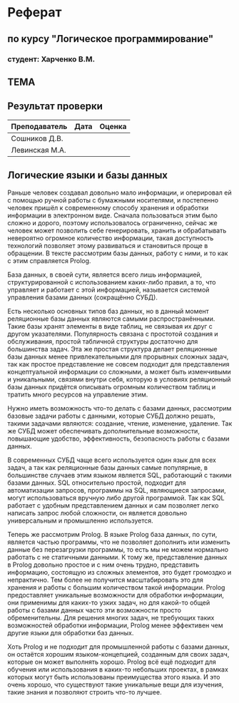 # Реферат
## по курсу "Логическое программирование"

### студент: Харченко В.М.

## ТЕМА

## Результат проверки

| Преподаватель     | Дата         |  Оценка       |
|-------------------|--------------|---------------|
| Сошников Д.В. |              |               |
| Левинская М.А.|              |               |

> 

## Логические языки и базы данных

  Раньше человек создавал довольно мало информации, и оперировал ей с помощью ручной работы с бумажными носителями, и постепенно человек пришёл к современному способу хранения и обработки информации в электронном виде. Сначала пользоваться этим было сложно и дорого, поэтому использовалось ограниченно, сейчас же человек может позволить себе генерировать, хранить и обрабатывать невероятно огромное количество информации, такая доступность технологий позволяет этому развиваться и становиться проще в обращении. В тексте рассмотрим базы данных, работу с ними, и то как с этим справляется Prolog.
  
  База данных, в своей сути, является всего лишь информацией, структурированной с использованием каких-либо правил, а то, что управляет и работает с этой информацией, называется системой управления базами данных (сокращённо СУБД). 
  
  Есть несколько основных типов баз данных, но в данный момент реляционные базы данных являются самыми распространёнными. Такие базы хранят элементы в виде таблиц, не связывая их друг с другом указателями. Популярность связана с простотой создания и обслуживания, простой табличной структуры достаточно для большинства задач. Эта же простая структура делает реляционные базы данных менее привлекательными для прорывных сложных задач, так как простое представление не совсем подходит для представления концептуальной информации со сложными, а может быть изменчивыми и уникальными, связями внутри себя, которую в условиях реляционный базы данных придётся описывать огромным количеством таблиц и тратить много ресурсов на управление этим.
  
  Нужно иметь возможность что-то делать с базами данных, рассмотрим базовые задачи работы с данными, которые СУБД должно решать, такими задачами являются: создание, чтение, изменение, удаление. Так же СУБД может обеспечивать дополнительные возможности, повышающие удобство, эффективность, безопасность работы с базами данных.
  
  В современных СУБД чаще всего используется один язык для всех задач, а так как реляционные базы данных самые популярные, в большинстве случаев этим языком является SQL, работающий с такими базами данных. SQL относительно простой, подходит для автоматизации запросов, программы на SQL, являющиеся запросами, могут использоваться вручную либо другой программой. Так как SQL работает с удобным представлением данных и сам позволяет легко написать запрос любой сложности, он является довольно универсальным и промышленно используется.
  
  Теперь же рассмотрим Prolog. В языке Prolog база данных, по сути, является частью программы, что не позволяет дополнить или изменить данные без перезагрузки программы, то есть мы не можем нормально работать с не статичными данными. К тому же, представление данных в Prolog довольно простое и с ним очень трудно, представить информацию, состоящую из сложных элементов, это будет громоздко и непрактично. Тем более не получится масштабировать это для хранения и работы с большим количеством такой информации. Prolog предоставляет уникальные возможности для обработки информации, они применимы для каких-то узких задач, но для какой-то общей работы с базами данных часто эти возможности просто обременительны. Для решения многих задач, не требующих таких возможностей обработки информации, Prolog менее эффективен чем другие языки для обработки баз данных.
  
  Хоть Prolog и не подходит для промышленной работы с базами данных, он остаётся хорошим языком-концепцией, созданным для своих задач, которые он может выполнять хорошо. Prolog всё ещё подходит для обучения или использования в каких-то небольших проектах, в рамках которых могут быть использованы преимущества этого языка. И это очень хорошо, что существуют такие уникальные вещи для изучения, такие знания и позволяют строить что-то лучшее.
